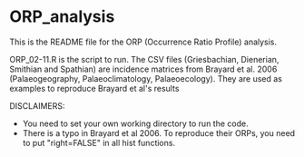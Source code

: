 # ORP_analysis
This is the README file for the ORP (Occurrence Ratio Profile) analysis.

ORP_02-11.R is the script to run.
The CSV files (Griesbachian, Dienerian, Smithian and Spathian) are incidence matrices from Brayard et al. 2006 (Palaeogeography, Palaeoclimatology, Palaeoecology). They are used as examples to reproduce Brayard et al's results

DISCLAIMERS:
 - You need to set your own working directory to run the code.
 - There is a typo in Brayard et al 2006. To reproduce their ORPs, you need to put "right=FALSE" in all hist functions.
